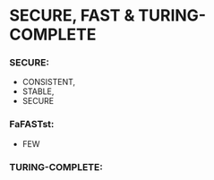 # SECURE, FAST & TURING-COMPLETE
### SECURE: 
   * CONSISTENT,
   * STABLE,
   * SECURE
### FaFASTst: 
   * FEW
### TURING-COMPLETE: 
